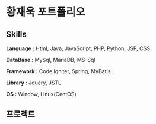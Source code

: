 # 황재욱 포트폴리오
## Skills
__Language :__ Html, Java, JavaScript, PHP, Python, JSP, CSS

**DataBase :** MySql, MariaDB, MS-Sql

**Framework :** Code Igniter, Spring, MyBatis

**Library :** Jquery, JSTL

**OS :** Window, Linux(CentOS)

## 프로젝트


